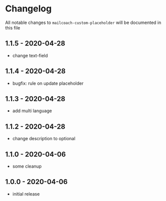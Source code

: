 # Changelog

All notable changes to `mailcoach-custom-placeholder` will be documented in this file

## 1.1.5 - 2020-04-28
- change text-field

## 1.1.4 - 2020-04-28
- bugfix: rule on update placeholder

## 1.1.3 - 2020-04-28
- add multi language

## 1.1.2 - 2020-04-28
- change description to optional

## 1.1.0 - 2020-04-06
- some cleanup

## 1.0.0 - 2020-04-06
- initial release
